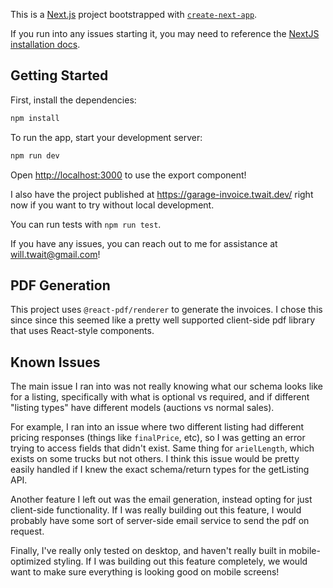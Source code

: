 This is a [Next.js](https://nextjs.org) project bootstrapped with [`create-next-app`](https://nextjs.org/docs/app/api-reference/cli/create-next-app).

If you run into any issues starting it, you may need to reference the [NextJS installation docs](https://nextjs.org/docs/app/getting-started/installation).

## Getting Started

First, install the dependencies:

```bash
npm install
```

To run the app, start your development server:

```bash
npm run dev
```

Open [http://localhost:3000](http://localhost:3000) to use the export component!

I also have the project published at https://garage-invoice.twait.dev/ right now if you want to try without local development.

You can run tests with `npm run test`.

If you have any issues, you can reach out to me for assistance at will.twait@gmail.com!

## PDF Generation

This project uses `@react-pdf/renderer` to generate the invoices. I chose this since since this seemed like a pretty well supported client-side pdf library that uses React-style components.

## Known Issues

The main issue I ran into was not really knowing what our schema looks like for a listing, specifically with what is optional vs required, and if different "listing types" have different models (auctions vs normal sales).

For example, I ran into an issue where two different listing had different pricing responses (things like `finalPrice`, etc), so I was getting an error trying to access fields that didn't exist. Same thing for `arielLength`, which exists on some trucks but not others. I think this issue would be pretty easily handled if I knew the exact schema/return types for the getListing API.

Another feature I left out was the email generation, instead opting for just client-side functionality. If I was really building out this feature, I would probably have some sort of server-side email service to send the pdf on request.

Finally, I've really only tested on desktop, and haven't really built in mobile-optimized styling. If I was building out this feature completely, we would want to make sure everything is looking good on mobile screens!
